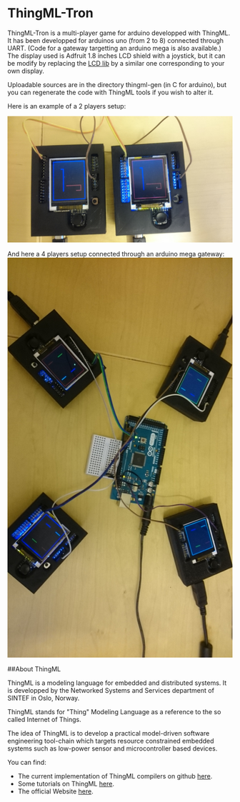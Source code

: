 # ThingML-Tron

ThingML-Tron is a multi-player game for arduino developped with ThingML. It has been developped for arduinos uno (from 2 to 8) connected through UART. (Code for a gateway targetting an arduino mega is also available.) The display used is Adfruit 1.8 inches LCD shield with a joystick, but it can be modify by replacing the [LCD lib](https://github.com/Lyadis/ThingML-Tron/blob/master/lib/_1_8pLCD.thingml) by a similar one corresponding to your own display.

Uploadable sources are in the directory thingml-gen (in C for arduino), but you can regenerate the code with ThingML tools if you wish to alter it.

Here is an example of a 2 players setup:

<img src="https://raw.githubusercontent.com/Lyadis/ThingML-Tron/master/img/DSC_0313.JPG" alt="2 players setup" >

And here a 4 players setup connected through an arduino mega gateway:
<img src="https://raw.githubusercontent.com/Lyadis/ThingML-Tron/master/img/DSC_0309.JPG" alt="4 players setup" >

##About ThingML

ThingML is a modeling language for embedded and distributed systems. It is developped by the Networked Systems and Services department of SINTEF in Oslo, Norway.

ThingML stands for "Thing" Modeling Language as a reference to the so called Internet of Things.

The idea of ThingML is to develop a practical model-driven software engineering tool-chain which targets resource constrained embedded systems such as low-power sensor and microcontroller based devices. 

You can find:

* The current implementation of ThingML compilers on github [here](https://github.com/SINTEF-9012/ThingML). 
* Some tutorials on ThingML [here](https://github.com/HEADS-project/training). 
* The official Website [here](http://thingml.org). 
